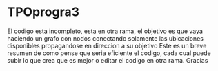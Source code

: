 # TPOprogra3
El codigo esta incompleto, esta en otra rama, el objetivo es que vaya 
haciendo un grafo con nodos conectando solamente las ubicaciones
disponibles propagandose en direccion a su objetivo
Este es un breve resumen de como pense que seria eficiente el codigo,
cada cual puede subir lo que crea que es mejor o editar el codigo en otra rama.
Gracias
